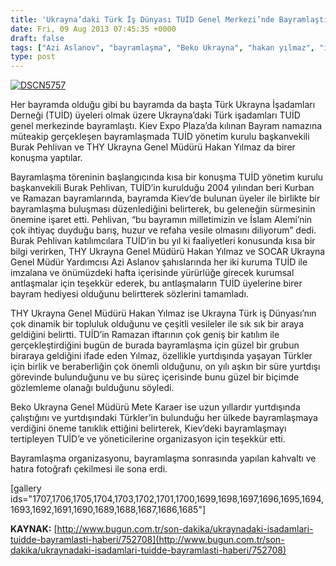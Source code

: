 ```yaml
---
title: 'Ukrayna’daki Türk İş Dünyası TUİD Genel Merkezi’nde Bayramlaştı'
date: Fri, 09 Aug 2013 07:45:35 +0000
draft: false
tags: ["Azi Aslanov", "bayramlaşma", "Beko Ukrayna", "hakan yılmaz", "iftar", "Kiev Bayram", "Kiev Bayramlaşma", "Mete Karaer", "ramazan", "ramazan bayramı", "socar", "SOCAR Ukrayna", "THY", "THY Kiev", "THY Ukrayna", "TUİD", "TUİD (Türk Ukrayna İşadamları Derneği)"]
type: post
---
```


[![DSCN5757](http://burakpehlivan.org/wp-content/uploads/2013/08/DSCN5757.jpg)](http://burakpehlivan.org/1684/ukraynadaki-turk-is-dunyasi-tuid-genel-merkezinde-bayramlasti/dscn5757/)

Her bayramda olduğu gibi bu bayramda da başta Türk Ukrayna İşadamları Derneği (TUİD) üyeleri olmak üzere Ukrayna’daki Türk işadamları TUİD genel merkezinde bayramlaştı. Kiev Expo Plaza’da kılınan Bayram namazına müteakip gerçekleşen bayramlaşmada TUİD yönetim kurulu başkanvekili Burak Pehlivan ve THY Ukrayna Genel Müdürü Hakan Yılmaz da birer konuşma yaptılar.

Bayramlaşma töreninin başlangıcında kısa bir konuşma TUİD yönetim kurulu başkanvekili Burak Pehlivan, TUİD’in kurulduğu 2004 yılından beri Kurban ve Ramazan bayramlarında, bayramda Kiev’de bulunan üyeler ile birlikte bir bayramlaşma buluşması düzenlediğini belirterek, bu geleneğin sürmesinin önemine işaret etti. Pehlivan, “bu bayramın milletimizin ve İslam Alemi’nin çok ihtiyaç duyduğu barış, huzur ve refaha vesile olmasını diliyorum” dedi. Burak Pehlivan katılımcılara TUİD’in bu yıl ki faaliyetleri konusunda kısa bir bilgi verirken, THY Ukrayna Genel Müdürü Hakan Yılmaz ve SOCAR Ukrayna Genel Müdür Yardımcısı Azi Aslanov şahıslarında her iki kuruma TUİD ile imzalana ve önümüzdeki hafta içerisinde yürürlüğe girecek kurumsal antlaşmalar için teşekkür ederek, bu antlaşmaların TUİD üyelerine birer bayram hediyesi olduğunu belirtterek sözlerini tamamladı.

THY Ukrayna Genel Müdürü Hakan Yılmaz ise Ukrayna Türk iş Dünyası’nın çok dinamik bir topluluk olduğunu ve çeşitli vesileler ile sık sık bir araya geldiğini belirtti. TUİD’in Ramazan iftarının çok geniş bir katılım ile gerçekleştirdiğini bugün de burada bayramlaşma için güzel bir grubun biraraya geldiğini ifade eden Yılmaz, özellikle yurtdışında yaşayan Türkler için birlik ve beraberliğin çok önemli olduğunu, on yılı aşkın bir süre yurtdışı görevinde bulunduğunu ve bu süreç içerisinde bunu güzel bir biçimde gözlemleme olanağı bulduğunu söyledi.

Beko Ukrayna Genel Müdürü Mete Karaer ise uzun yıllardır yurtdışında çalıştığını ve yurtdışındaki Türkler’in bulunduğu her ülkede bayramlaşmaya verdiğini öneme tanıklık ettiğini belirterek, Kiev’deki bayramlaşmayı tertipleyen TUİD’e ve yöneticilerine organizasyon için teşekkür etti.

Bayramlaşma organizasyonu, bayramlaşma sonrasında yapılan kahvaltı ve hatıra fotoğrafı çekilmesi ile sona erdi.

\[gallery ids="1707,1706,1705,1704,1703,1702,1701,1700,1699,1698,1697,1696,1695,1694,1693,1692,1691,1690,1689,1688,1687,1686,1685"\]

**KAYNAK:**
[http://www.bugun.com.tr/son-dakika/ukraynadaki-isadamlari-tuidde-bayramlasti-haberi/752708](http://www.bugun.com.tr/son-dakika/ukraynadaki-isadamlari-tuidde-bayramlasti-haberi/752708)